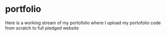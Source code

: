 # portfolio
Here is a working stream of my portofolio where I upload my portofolio code from scratch to full pledged website
